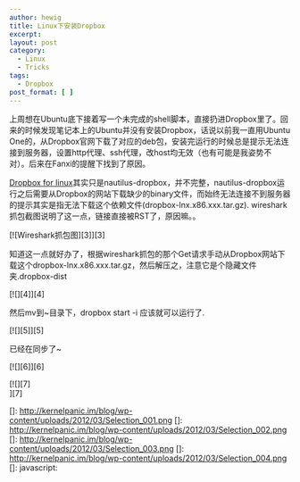 ```yaml
---
author: hewig
title: Linux下安装Dropbox
excerpt:
layout: post
category:
  - Linux
  - Tricks
tags:
  - Dropbox
post_format: [ ]
---
```

上周想在Ubuntu底下接着写一个未完成的shell脚本，直接扔进Dropbox里了。回来的时候发现笔记本上的Ubuntu并没有安装Dropbox，话说以前我一直用Ubuntu One的，从Dropbox官网下载了对应的deb包，安装完运行的时候总是提示无法连接到服务器，设置http代理、ssh代理，改host均无效（也有可能是我姿势不对）。后来在Fanxi的提醒下找到了原因。

[Dropbox for linux][1]其实只是nautilus-dropbox，并不完整，nautilus-dropbox运行之后需要从Dropbox的网站下载缺少的binary文件，而始终无法连接不到服务器的提示其实是指无法下载这个依赖文件(dropbox-lnx.x86.xxx.tar.gz). wireshark抓包截图说明了这一点，链接直接被RST了，原因嘛。。

[![Wireshark抓包图][3]][3]

知道这一点就好办了，根据wireshark抓包的那个Get请求手动从Dropbox网站下载这个dropbox-lnx.x86.xxx.tar.gz，然后解压之，注意它是个隐藏文件夹.dropbox-dist

[![][4]][4]

然后mv到~目录下，dropbox start -i 应该就可以运行了.

[![][5]][5]

已经在同步了~

[![][6]][6]

[![][7]  
][7]  

 [1]: https://www2.dropbox.com/install?os=lnx
 []: http://kernelpanic.im/blog/wp-content/uploads/2012/03/Selection_001.png
 []: http://kernelpanic.im/blog/wp-content/uploads/2012/03/Selection_002.png
 []: http://kernelpanic.im/blog/wp-content/uploads/2012/03/Selection_003.png
 []: http://kernelpanic.im/blog/wp-content/uploads/2012/03/Selection_004.png
 []: javascript: